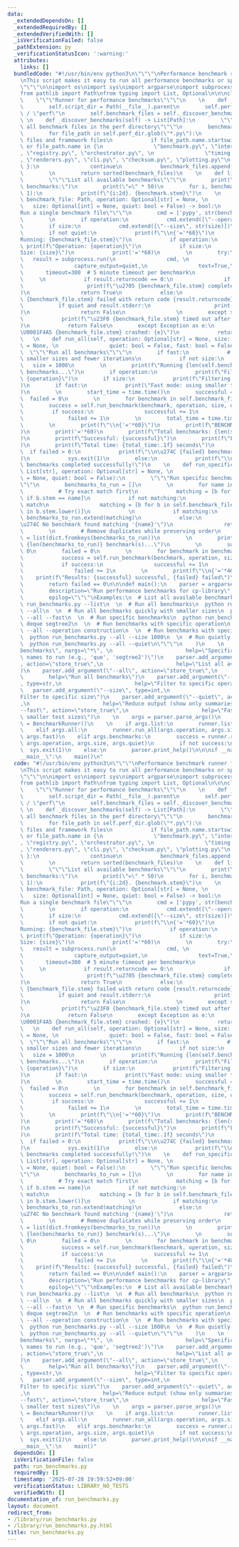 ```yaml
---
data:
  _extendedDependsOn: []
  _extendedRequiredBy: []
  _extendedVerifiedWith: []
  _isVerificationFailed: false
  _pathExtension: py
  _verificationStatusIcon: ':warning:'
  attributes:
    links: []
  bundledCode: "#!/usr/bin/env python3\n\"\"\"\nPerformance benchmark runner for cp-library.\n\
    \nThis script makes it easy to run all performance benchmarks or specific subsets.\n\
    \"\"\"\n\nimport os\nimport sys\nimport argparse\nimport subprocess\nimport time\n\
    from pathlib import Path\nfrom typing import List, Optional\n\n\nclass BenchmarkRunner:\n\
    \    \"\"\"Runner for performance benchmarks\"\"\"\n    \n    def __init__(self):\n\
    \        self.script_dir = Path(__file__).parent\n        self.perf_dir = self.script_dir\
    \ / \"perf\"\n        self.benchmark_files = self._discover_benchmarks()\n   \
    \ \n    def _discover_benchmarks(self) -> List[Path]:\n        \"\"\"Discover\
    \ all benchmark files in the perf directory\"\"\"\n        benchmark_files = []\n\
    \        for file_path in self.perf_dir.glob(\"*.py\"):\n            # Skip module\
    \ files and framework files\n            if file_path.name.startswith(\"__\")\
    \ or file_path.name in {\n                \"benchmark.py\", \"interfaces.py\"\
    , \"registry.py\", \"orchestrator.py\", \n                \"timing.py\", \"output.py\"\
    , \"renderers.py\", \"cli.py\", \"checksum.py\", \"plotting.py\"\n           \
    \ }:\n                continue\n            benchmark_files.append(file_path)\n\
    \        \n        return sorted(benchmark_files)\n    \n    def list_benchmarks(self):\n\
    \        \"\"\"List all available benchmarks\"\"\"\n        print(\"Available\
    \ benchmarks:\")\n        print(\"=\" * 50)\n        for i, benchmark in enumerate(self.benchmark_files,\
    \ 1):\n            print(f\"{i:2d}. {benchmark.stem}\")\n    \n    def run_benchmark(self,\
    \ benchmark_file: Path, operation: Optional[str] = None, \n                  \
    \   size: Optional[int] = None, quiet: bool = False) -> bool:\n        \"\"\"\
    Run a single benchmark file\"\"\"\n        cmd = ['pypy', str(benchmark_file)]\n\
    \        \n        if operation:\n            cmd.extend([\"--operation\", operation])\n\
    \        if size:\n            cmd.extend([\"--size\", str(size)])\n        \n\
    \        if not quiet:\n            print(f\"\\n{'='*60}\")\n            print(f\"\
    Running: {benchmark_file.stem}\")\n            if operation:\n               \
    \ print(f\"Operation: {operation}\")\n            if size:\n                print(f\"\
    Size: {size}\")\n            print('='*60)\n        \n        try:\n         \
    \   result = subprocess.run(\n                cmd, \n                cwd=self.script_dir,\n\
    \                capture_output=quiet,\n                text=True,\n         \
    \       timeout=300  # 5 minute timeout per benchmark\n            )\n       \
    \     \n            if result.returncode == 0:\n                if not quiet:\n\
    \                    print(f\"\u2705 {benchmark_file.stem} completed successfully\"\
    )\n                return True\n            else:\n                print(f\"\u274C\
    \ {benchmark_file.stem} failed with return code {result.returncode}\")\n     \
    \           if quiet and result.stderr:\n                    print(f\"Error: {result.stderr}\"\
    )\n                return False\n                \n        except subprocess.TimeoutExpired:\n\
    \            print(f\"\u23F0 {benchmark_file.stem} timed out after 5 minutes\"\
    )\n            return False\n        except Exception as e:\n            print(f\"\
    \U0001F4A5 {benchmark_file.stem} crashed: {e}\")\n            return False\n \
    \   \n    def run_all(self, operation: Optional[str] = None, size: Optional[int]\
    \ = None, \n                quiet: bool = False, fast: bool = False):\n      \
    \  \"\"\"Run all benchmarks\"\"\"\n        if fast:\n            # Fast mode:\
    \ smaller sizes and fewer iterations\n            if not size:\n             \
    \   size = 1000\n        \n        print(f\"Running {len(self.benchmark_files)}\
    \ benchmarks...\")\n        if operation:\n            print(f\"Filtering to operation:\
    \ {operation}\")\n        if size:\n            print(f\"Filtering to size: {size}\"\
    )\n        if fast:\n            print(\"Fast mode: using smaller test sizes\"\
    )\n        \n        start_time = time.time()\n        successful = 0\n      \
    \  failed = 0\n        \n        for benchmark in self.benchmark_files:\n    \
    \        success = self.run_benchmark(benchmark, operation, size, quiet)\n   \
    \         if success:\n                successful += 1\n            else:\n  \
    \              failed += 1\n        \n        total_time = time.time() - start_time\n\
    \        \n        print(f\"\\n{'='*60}\")\n        print(f\"BENCHMARK SUMMARY\"\
    )\n        print('='*60)\n        print(f\"Total benchmarks: {len(self.benchmark_files)}\"\
    )\n        print(f\"Successful: {successful}\")\n        print(f\"Failed: {failed}\"\
    )\n        print(f\"Total time: {total_time:.1f} seconds\")\n        \n      \
    \  if failed > 0:\n            print(f\"\\n\u274C {failed} benchmarks failed\"\
    )\n            sys.exit(1)\n        else:\n            print(f\"\\n\u2705 All\
    \ benchmarks completed successfully!\")\n    \n    def run_specific(self, names:\
    \ List[str], operation: Optional[str] = None, \n                    size: Optional[int]\
    \ = None, quiet: bool = False):\n        \"\"\"Run specific benchmarks by name\"\
    \"\"\n        benchmarks_to_run = []\n        \n        for name in names:\n \
    \           # Try exact match first\n            matching = [b for b in self.benchmark_files\
    \ if b.stem == name]\n            if not matching:\n                # Try partial\
    \ match\n                matching = [b for b in self.benchmark_files if name.lower()\
    \ in b.stem.lower()]\n            \n            if matching:\n               \
    \ benchmarks_to_run.extend(matching)\n            else:\n                print(f\"\
    \u274C No benchmark found matching '{name}'\")\n                return False\n\
    \        \n        # Remove duplicates while preserving order\n        benchmarks_to_run\
    \ = list(dict.fromkeys(benchmarks_to_run))\n        \n        print(f\"Running\
    \ {len(benchmarks_to_run)} benchmark(s)...\")\n        \n        successful =\
    \ 0\n        failed = 0\n        \n        for benchmark in benchmarks_to_run:\n\
    \            success = self.run_benchmark(benchmark, operation, size, quiet)\n\
    \            if success:\n                successful += 1\n            else:\n\
    \                failed += 1\n        \n        print(f\"\\n{'='*40}\")\n    \
    \    print(f\"Results: {successful} successful, {failed} failed\")\n        \n\
    \        return failed == 0\n\n\ndef main():\n    parser = argparse.ArgumentParser(\n\
    \        description=\"Run performance benchmarks for cp-library\",\n        formatter_class=argparse.RawDescriptionHelpFormatter,\n\
    \        epilog=\"\"\"\nExamples:\n  # List all available benchmarks\n  python\
    \ run_benchmarks.py --list\n  \n  # Run all benchmarks\n  python run_benchmarks.py\
    \ --all\n  \n  # Run all benchmarks quickly with smaller sizes\n  python run_benchmarks.py\
    \ --all --fast\n  \n  # Run specific benchmarks\n  python run_benchmarks.py que\
    \ deque segtree2\n  \n  # Run benchmarks with specific operation\n  python run_benchmarks.py\
    \ --all --operation construction\n  \n  # Run benchmarks with specific size\n\
    \  python run_benchmarks.py --all --size 1000\n  \n  # Run quietly (less output)\n\
    \  python run_benchmarks.py --all --quiet\n\"\"\"\n    )\n    \n    parser.add_argument(\"\
    benchmarks\", nargs=\"*\", \n                       help=\"Specific benchmark\
    \ names to run (e.g., 'que', 'segtree2')\")\n    parser.add_argument(\"--list\"\
    , action=\"store_true\",\n                       help=\"List all available benchmarks\"\
    )\n    parser.add_argument(\"--all\", action=\"store_true\",\n               \
    \        help=\"Run all benchmarks\")\n    parser.add_argument(\"--operation\"\
    , type=str,\n                       help=\"Filter to specific operation\")\n \
    \   parser.add_argument(\"--size\", type=int,\n                       help=\"\
    Filter to specific size\")\n    parser.add_argument(\"--quiet\", action=\"store_true\"\
    ,\n                       help=\"Reduce output (show only summaries)\")\n    parser.add_argument(\"\
    --fast\", action=\"store_true\",\n                       help=\"Fast mode: use\
    \ smaller test sizes\")\n    \n    args = parser.parse_args()\n    \n    runner\
    \ = BenchmarkRunner()\n    \n    if args.list:\n        runner.list_benchmarks()\n\
    \    elif args.all:\n        runner.run_all(args.operation, args.size, args.quiet,\
    \ args.fast)\n    elif args.benchmarks:\n        success = runner.run_specific(args.benchmarks,\
    \ args.operation, args.size, args.quiet)\n        if not success:\n          \
    \  sys.exit(1)\n    else:\n        parser.print_help()\n\n\nif __name__ == \"\
    __main__\":\n    main()\n"
  code: "#!/usr/bin/env python3\n\"\"\"\nPerformance benchmark runner for cp-library.\n\
    \nThis script makes it easy to run all performance benchmarks or specific subsets.\n\
    \"\"\"\n\nimport os\nimport sys\nimport argparse\nimport subprocess\nimport time\n\
    from pathlib import Path\nfrom typing import List, Optional\n\n\nclass BenchmarkRunner:\n\
    \    \"\"\"Runner for performance benchmarks\"\"\"\n    \n    def __init__(self):\n\
    \        self.script_dir = Path(__file__).parent\n        self.perf_dir = self.script_dir\
    \ / \"perf\"\n        self.benchmark_files = self._discover_benchmarks()\n   \
    \ \n    def _discover_benchmarks(self) -> List[Path]:\n        \"\"\"Discover\
    \ all benchmark files in the perf directory\"\"\"\n        benchmark_files = []\n\
    \        for file_path in self.perf_dir.glob(\"*.py\"):\n            # Skip module\
    \ files and framework files\n            if file_path.name.startswith(\"__\")\
    \ or file_path.name in {\n                \"benchmark.py\", \"interfaces.py\"\
    , \"registry.py\", \"orchestrator.py\", \n                \"timing.py\", \"output.py\"\
    , \"renderers.py\", \"cli.py\", \"checksum.py\", \"plotting.py\"\n           \
    \ }:\n                continue\n            benchmark_files.append(file_path)\n\
    \        \n        return sorted(benchmark_files)\n    \n    def list_benchmarks(self):\n\
    \        \"\"\"List all available benchmarks\"\"\"\n        print(\"Available\
    \ benchmarks:\")\n        print(\"=\" * 50)\n        for i, benchmark in enumerate(self.benchmark_files,\
    \ 1):\n            print(f\"{i:2d}. {benchmark.stem}\")\n    \n    def run_benchmark(self,\
    \ benchmark_file: Path, operation: Optional[str] = None, \n                  \
    \   size: Optional[int] = None, quiet: bool = False) -> bool:\n        \"\"\"\
    Run a single benchmark file\"\"\"\n        cmd = ['pypy', str(benchmark_file)]\n\
    \        \n        if operation:\n            cmd.extend([\"--operation\", operation])\n\
    \        if size:\n            cmd.extend([\"--size\", str(size)])\n        \n\
    \        if not quiet:\n            print(f\"\\n{'='*60}\")\n            print(f\"\
    Running: {benchmark_file.stem}\")\n            if operation:\n               \
    \ print(f\"Operation: {operation}\")\n            if size:\n                print(f\"\
    Size: {size}\")\n            print('='*60)\n        \n        try:\n         \
    \   result = subprocess.run(\n                cmd, \n                cwd=self.script_dir,\n\
    \                capture_output=quiet,\n                text=True,\n         \
    \       timeout=300  # 5 minute timeout per benchmark\n            )\n       \
    \     \n            if result.returncode == 0:\n                if not quiet:\n\
    \                    print(f\"\u2705 {benchmark_file.stem} completed successfully\"\
    )\n                return True\n            else:\n                print(f\"\u274C\
    \ {benchmark_file.stem} failed with return code {result.returncode}\")\n     \
    \           if quiet and result.stderr:\n                    print(f\"Error: {result.stderr}\"\
    )\n                return False\n                \n        except subprocess.TimeoutExpired:\n\
    \            print(f\"\u23F0 {benchmark_file.stem} timed out after 5 minutes\"\
    )\n            return False\n        except Exception as e:\n            print(f\"\
    \U0001F4A5 {benchmark_file.stem} crashed: {e}\")\n            return False\n \
    \   \n    def run_all(self, operation: Optional[str] = None, size: Optional[int]\
    \ = None, \n                quiet: bool = False, fast: bool = False):\n      \
    \  \"\"\"Run all benchmarks\"\"\"\n        if fast:\n            # Fast mode:\
    \ smaller sizes and fewer iterations\n            if not size:\n             \
    \   size = 1000\n        \n        print(f\"Running {len(self.benchmark_files)}\
    \ benchmarks...\")\n        if operation:\n            print(f\"Filtering to operation:\
    \ {operation}\")\n        if size:\n            print(f\"Filtering to size: {size}\"\
    )\n        if fast:\n            print(\"Fast mode: using smaller test sizes\"\
    )\n        \n        start_time = time.time()\n        successful = 0\n      \
    \  failed = 0\n        \n        for benchmark in self.benchmark_files:\n    \
    \        success = self.run_benchmark(benchmark, operation, size, quiet)\n   \
    \         if success:\n                successful += 1\n            else:\n  \
    \              failed += 1\n        \n        total_time = time.time() - start_time\n\
    \        \n        print(f\"\\n{'='*60}\")\n        print(f\"BENCHMARK SUMMARY\"\
    )\n        print('='*60)\n        print(f\"Total benchmarks: {len(self.benchmark_files)}\"\
    )\n        print(f\"Successful: {successful}\")\n        print(f\"Failed: {failed}\"\
    )\n        print(f\"Total time: {total_time:.1f} seconds\")\n        \n      \
    \  if failed > 0:\n            print(f\"\\n\u274C {failed} benchmarks failed\"\
    )\n            sys.exit(1)\n        else:\n            print(f\"\\n\u2705 All\
    \ benchmarks completed successfully!\")\n    \n    def run_specific(self, names:\
    \ List[str], operation: Optional[str] = None, \n                    size: Optional[int]\
    \ = None, quiet: bool = False):\n        \"\"\"Run specific benchmarks by name\"\
    \"\"\n        benchmarks_to_run = []\n        \n        for name in names:\n \
    \           # Try exact match first\n            matching = [b for b in self.benchmark_files\
    \ if b.stem == name]\n            if not matching:\n                # Try partial\
    \ match\n                matching = [b for b in self.benchmark_files if name.lower()\
    \ in b.stem.lower()]\n            \n            if matching:\n               \
    \ benchmarks_to_run.extend(matching)\n            else:\n                print(f\"\
    \u274C No benchmark found matching '{name}'\")\n                return False\n\
    \        \n        # Remove duplicates while preserving order\n        benchmarks_to_run\
    \ = list(dict.fromkeys(benchmarks_to_run))\n        \n        print(f\"Running\
    \ {len(benchmarks_to_run)} benchmark(s)...\")\n        \n        successful =\
    \ 0\n        failed = 0\n        \n        for benchmark in benchmarks_to_run:\n\
    \            success = self.run_benchmark(benchmark, operation, size, quiet)\n\
    \            if success:\n                successful += 1\n            else:\n\
    \                failed += 1\n        \n        print(f\"\\n{'='*40}\")\n    \
    \    print(f\"Results: {successful} successful, {failed} failed\")\n        \n\
    \        return failed == 0\n\n\ndef main():\n    parser = argparse.ArgumentParser(\n\
    \        description=\"Run performance benchmarks for cp-library\",\n        formatter_class=argparse.RawDescriptionHelpFormatter,\n\
    \        epilog=\"\"\"\nExamples:\n  # List all available benchmarks\n  python\
    \ run_benchmarks.py --list\n  \n  # Run all benchmarks\n  python run_benchmarks.py\
    \ --all\n  \n  # Run all benchmarks quickly with smaller sizes\n  python run_benchmarks.py\
    \ --all --fast\n  \n  # Run specific benchmarks\n  python run_benchmarks.py que\
    \ deque segtree2\n  \n  # Run benchmarks with specific operation\n  python run_benchmarks.py\
    \ --all --operation construction\n  \n  # Run benchmarks with specific size\n\
    \  python run_benchmarks.py --all --size 1000\n  \n  # Run quietly (less output)\n\
    \  python run_benchmarks.py --all --quiet\n\"\"\"\n    )\n    \n    parser.add_argument(\"\
    benchmarks\", nargs=\"*\", \n                       help=\"Specific benchmark\
    \ names to run (e.g., 'que', 'segtree2')\")\n    parser.add_argument(\"--list\"\
    , action=\"store_true\",\n                       help=\"List all available benchmarks\"\
    )\n    parser.add_argument(\"--all\", action=\"store_true\",\n               \
    \        help=\"Run all benchmarks\")\n    parser.add_argument(\"--operation\"\
    , type=str,\n                       help=\"Filter to specific operation\")\n \
    \   parser.add_argument(\"--size\", type=int,\n                       help=\"\
    Filter to specific size\")\n    parser.add_argument(\"--quiet\", action=\"store_true\"\
    ,\n                       help=\"Reduce output (show only summaries)\")\n    parser.add_argument(\"\
    --fast\", action=\"store_true\",\n                       help=\"Fast mode: use\
    \ smaller test sizes\")\n    \n    args = parser.parse_args()\n    \n    runner\
    \ = BenchmarkRunner()\n    \n    if args.list:\n        runner.list_benchmarks()\n\
    \    elif args.all:\n        runner.run_all(args.operation, args.size, args.quiet,\
    \ args.fast)\n    elif args.benchmarks:\n        success = runner.run_specific(args.benchmarks,\
    \ args.operation, args.size, args.quiet)\n        if not success:\n          \
    \  sys.exit(1)\n    else:\n        parser.print_help()\n\n\nif __name__ == \"\
    __main__\":\n    main()"
  dependsOn: []
  isVerificationFile: false
  path: run_benchmarks.py
  requiredBy: []
  timestamp: '2025-07-28 19:59:52+09:00'
  verificationStatus: LIBRARY_NO_TESTS
  verifiedWith: []
documentation_of: run_benchmarks.py
layout: document
redirect_from:
- /library/run_benchmarks.py
- /library/run_benchmarks.py.html
title: run_benchmarks.py
---
```

